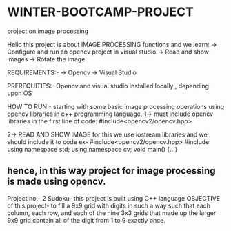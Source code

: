 # WINTER-BOOTCAMP-PROJECT
project on image processing

Hello this project is about IMAGE PROCESSING functions and we learn: -> Configure and run an opencv project in visual studio -> Read and show images -> Rotate the image

REQUIREMENTS:- -> Opencv -> Visual Studio

PREREQUITIES:- Opencv and visual studio installed locally , depending upon OS

HOW TO RUN:- starting with some basic image processing operations using opencv libraries in c++ programming language. 1-> must include opencv libraries in the first line of code: #include<opencv2/opencv.hpp>

2-> READ AND SHOW IMAGE for this we use iostream libraries and we should include it to code ex- #include<opencv2/opencv.hpp> #include using namespace std; using namespace cv; void main() {..  }

hence, in this way project for image processing is made using opencv.
--------------------------------------------------------------------------------------------------------------------

Project no.- 2
 Sudoku- this project is built using C++ language 
 OBJECTIVE of this project-
 to fill a 9x9 grid with digits in such a way such that each column, each row, and each of the nine 3x3 grids that made up the larger 9x9 grid contain all of the digit from 1 to 9 exactly once.
